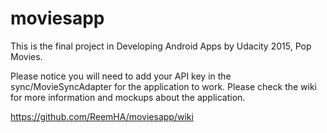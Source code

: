 # moviesapp

This is the final project in Developing Android Apps by Udacity 2015, Pop Movies. 

Please notice you will need to add your API key in the sync/MovieSyncAdapter for the application to work. Please check the wiki for more information and mockups about the application.

https://github.com/ReemHA/moviesapp/wiki
